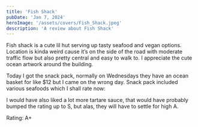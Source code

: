 ```yaml
---
title: 'Fish Shack'
pubDate: 'Jan 7, 2024'
heroImage: '/assets/covers/Fish_Shack.jpeg'
description: 'A review about Fish Shack'
---
```


Fish shack is a cute lil hut serving up tasty seafood and vegan options. Location is kinda weird cause it’s on the side of the road with moderate traffic flow but also pretty central and easy to walk to. I appreciate the cute ocean artwork around the building.

Today I got the snack pack, normally on Wednesdays they have an ocean basket for like $12 but I came on the wrong day. Snack pack included various seafoods which I shall rate now:

I would have also liked a lot more tartare sauce, that would have probably bumped the rating up to S, but alas, they will have to settle for high A.

Rating: A+

